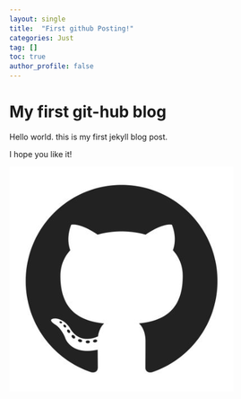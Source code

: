 ```yaml
---
layout: single
title:  "First github Posting!"
categories: Just
tag: []
toc: true
author_profile: false
---
```


# My first git-hub blog
Hello world. this is my first jekyll blog post.

I hope you like it!

![r6YemvF9_400x400](/images/2022-02-12-first/r6YemvF9_400x400-16449210461832.jpg)
